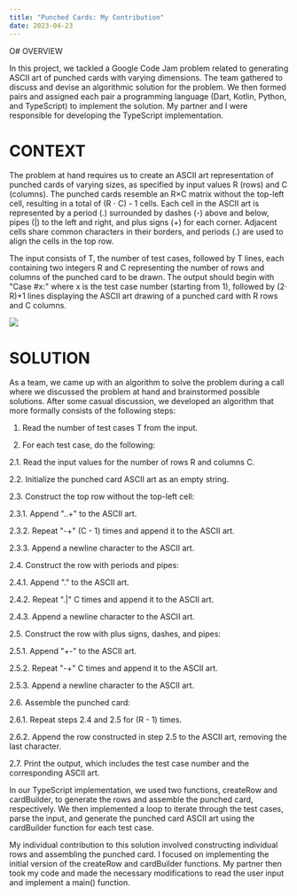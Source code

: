 ```yaml
---
title: "Punched Cards: My Contribution"
date: 2023-04-23
---
```


O# OVERVIEW

In this project, we tackled a Google Code Jam problem related to generating ASCII art of punched cards with varying dimensions. The team gathered to discuss and devise an algorithmic solution for the problem. We then formed pairs and assigned each pair a programming language (Dart, Kotlin, Python, and TypeScript) to implement the solution. My partner and I were responsible for developing the TypeScript implementation.

# CONTEXT

The problem at hand requires us to create an ASCII art representation of punched cards of varying sizes, as specified by input values R (rows) and C (columns). The punched cards resemble an R×C matrix without the top-left cell, resulting in a total of (R ⋅ C) - 1 cells. Each cell in the ASCII art is represented by a period (.) surrounded by dashes (-) above and below, pipes (|) to the left and right, and plus signs (+) for each corner. Adjacent cells share common characters in their borders, and periods (.) are used to align the cells in the top row.

The input consists of T, the number of test cases, followed by T lines, each containing two integers R and C representing the number of rows and columns of the punched card to be drawn. The output should begin with "Case #x:" where x is the test case number (starting from 1), followed by (2⋅ R)+1 lines displaying the ASCII art drawing of a punched card with R rows and C columns.

![](RackMultipart20230423-1-nk6rse_html_89b6c00baf58b9cc.png)

# SOLUTION

As a team, we came up with an algorithm to solve the problem during a call where we discussed the problem at hand and brainstormed possible solutions. After some casual discussion, we developed an algorithm that more formally consists of the following steps:

1. Read the number of test cases T from the input.

2. For each test case, do the following:

2.1. Read the input values for the number of rows R and columns C.

2.2. Initialize the punched card ASCII art as an empty string.

2.3. Construct the top row without the top-left cell:

2.3.1. Append "..+" to the ASCII art.

2.3.2. Repeat "-+" (C - 1) times and append it to the ASCII art.

2.3.3. Append a newline character to the ASCII art.

2.4. Construct the row with periods and pipes:

2.4.1. Append "." to the ASCII art.

2.4.2. Repeat ".|" C times and append it to the ASCII art.

2.4.3. Append a newline character to the ASCII art.

2.5. Construct the row with plus signs, dashes, and pipes:

2.5.1. Append "+-" to the ASCII art.

2.5.2. Repeat "-+" C times and append it to the ASCII art.

2.5.3. Append a newline character to the ASCII art.

2.6. Assemble the punched card:

2.6.1. Repeat steps 2.4 and 2.5 for (R - 1) times.

2.6.2. Append the row constructed in step 2.5 to the ASCII art, removing the last character.

2.7. Print the output, which includes the test case number and the corresponding ASCII art.

In our TypeScript implementation, we used two functions, createRow and cardBuilder, to generate the rows and assemble the punched card, respectively. We then implemented a loop to iterate through the test cases, parse the input, and generate the punched card ASCII art using the cardBuilder function for each test case.

My individual contribution to this solution involved constructing individual rows and assembling the punched card. I focused on implementing the initial version of the createRow and cardBuilder functions. My partner then took my code and made the necessary modifications to read the user input and implement a main() function.
